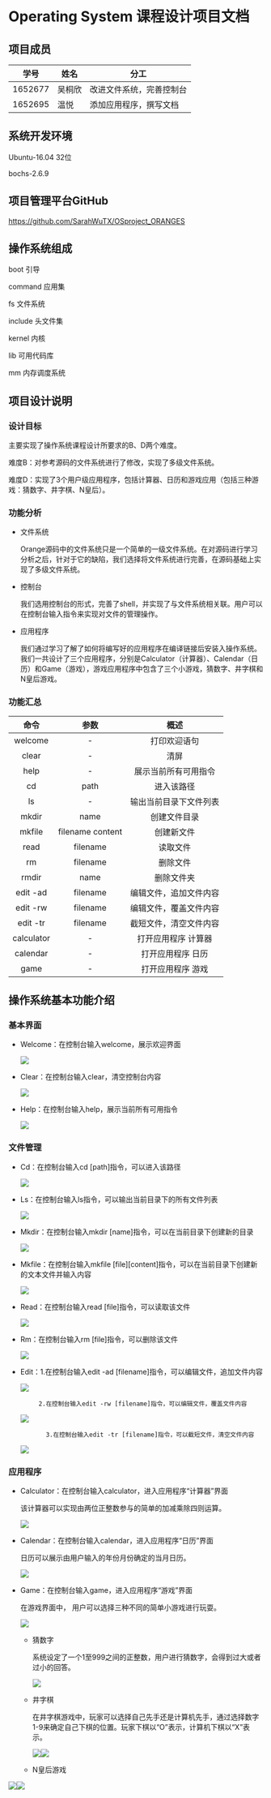 # Operating System 课程设计项目文档

## 项目成员

| 学号    | 姓名   | 分工                     |
| ------- | ------ | ------------------------ |
| 1652677 | 吴桐欣 | 改进文件系统，完善控制台 |
| 1652695 | 温悦   | 添加应用程序，撰写文档   |



## 系统开发环境

Ubuntu-16.04 32位

bochs-2.6.9



## 项目管理平台GitHub

https://github.com/SarahWuTX/OSproject_ORANGES



## 操作系统组成

boot 引导

command 应用集

fs 文件系统

include 头文件集

kernel 内核

lib 可用代码库

mm 内存调度系统



## 项目设计说明

### 设计目标

主要实现了操作系统课程设计所要求的B、D两个难度。

难度B：对参考源码的文件系统进行了修改，实现了多级文件系统。

难度D：实现了3个用户级应用程序，包括计算器、日历和游戏应用（包括三种游戏：猜数字、井字棋、N皇后）。



### 功能分析

- 文件系统

  Orange源码中的文件系统只是一个简单的一级文件系统。在对源码进行学习分析之后，针对于它的缺陷，我们选择将文件系统进行完善，在源码基础上实现了多级文件系统。

- 控制台

  我们选用控制台的形式，完善了shell，并实现了与文件系统相关联。用户可以在控制台输入指令来实现对文件的管理操作。

- 应用程序

  我们通过学习了解了如何将编写好的应用程序在编译链接后安装入操作系统。我们一共设计了三个应用程序，分别是Calculator（计算器）、Calendar（日历）和Game（游戏），游戏应用程序中包含了三个小游戏，猜数字、井字棋和N皇后游戏。



### 功能汇总

| 命令 | 参数 | 概述 |
|:---:|:----:|:---:|
| welcome | - | 打印欢迎语句 |
| clear | - | 清屏 |
| help | - | 展示当前所有可用指令 |
| cd | path | 进入该路径 |
| ls | - | 输出当前目录下文件列表 |
| mkdir | name | 创建文件目录 |
| mkfile | filename content | 创建新文件 |
| read | filename | 读取文件 |
| rm | filename | 删除文件 |
| rmdir | name | 删除文件夹 |
| edit -ad| filename | 编辑文件，追加文件内容 |
| edit -rw| filename | 编辑文件，覆盖文件内容 |
| edit -tr| filename | 截短文件，清空文件内容 |
| calculator | - | 打开应用程序 计算器 |
| calendar | - | 打开应用程序 日历 |
| game | - | 打开应用程序 游戏|



## 操作系统基本功能介绍

### 基本界面

- Welcome：在控制台输入welcome，展示欢迎界面 

  ![](pics/welcome.bmp)


+ Clear：在控制台输入clear，清空控制台内容

  ![](pics/clear.bmp)


- Help：在控制台输入help，展示当前所有可用指令

  ![](pics/help.bmp)

### 文件管理

- Cd：在控制台输入cd [path]指令，可以进入该路径

  ![](pics/cd.png)

- Ls：在控制台输入ls指令，可以输出当前目录下的所有文件列表

  ![](pics/ls.png)

- Mkdir：在控制台输入mkdir [name]指令，可以在当前目录下创建新的目录

  ![](pics/mkdir.png)

- Mkfile：在控制台输入mkfile [file]\[content]指令，可以在当前目录下创建新的文本文件并输入内容

  ![](pics/mkfile.png)

- Read：在控制台输入read [file]指令，可以读取该文件

  ![](pics/readfile.png)

- Rm：在控制台输入rm [file]指令，可以删除该文件

  ![](pics/rmfile.png)

- Edit：1.在控制台输入edit -ad [filename]指令，可以编辑文件，追加文件内容

  ![](pics/edit-ad.png)

     	   2.在控制台输入edit -rw [filename]指令，可以编辑文件，覆盖文件内容

  ![](pics/edit-rw.png)

             3.在控制台输入edit -tr [filename]指令，可以截短文件，清空文件内容

  ![](pics/edit-tr.png)

### 应用程序

- Calculator：在控制台输入calculator，进入应用程序“计算器”界面

  该计算器可以实现由两位正整数参与的简单的加减乘除四则运算。

  ![](pics/calculator.bmp)


- Calendar：在控制台输入calendar，进入应用程序“日历”界面

  日历可以展示由用户输入的年份月份确定的当月日历。

  ![](pics/calendar.bmp)


- Game：在控制台输入game，进入应用程序“游戏”界面

  在游戏界面中， 用户可以选择三种不同的简单小游戏进行玩耍。

  ![](pics/game.bmp)



  + 猜数字

    系统设定了一个1至999之间的正整数，用户进行猜数字，会得到过大或者过小的回答。

    ![](pics/guess.bmp)

  + 井字棋

    在井字棋游戏中，玩家可以选择自己先手还是计算机先手，通过选择数字1-9来确定自己下棋的位置。玩家下棋以“O”表示，计算机下棋以“X”表示。

    ![](pics/tic1.bmp)![](pics/tic2.bmp)

  + N皇后游戏

![](pics/queen1.bmp)![](pics/queen2.bmp)



